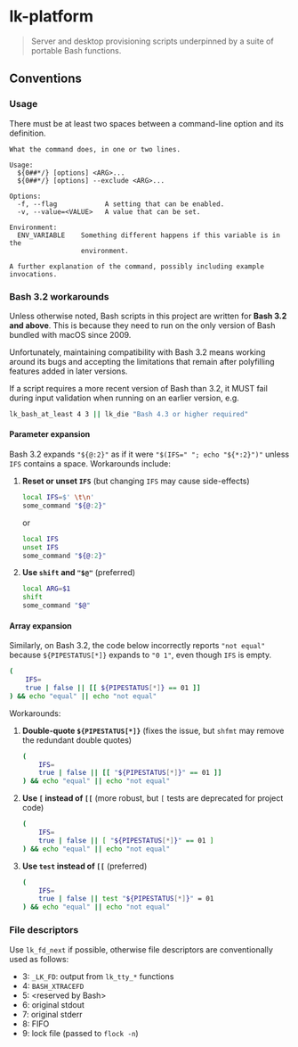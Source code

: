 # lk-platform

> Server and desktop provisioning scripts underpinned by a suite of portable
> Bash functions.

## Conventions

### Usage

There must be at least two spaces between a command-line option and its
definition.

```
What the command does, in one or two lines.

Usage:
  ${0##*/} [options] <ARG>...
  ${0##*/} [options] --exclude <ARG>...

Options:
  -f, --flag            A setting that can be enabled.
  -v, --value=<VALUE>   A value that can be set.

Environment:
  ENV_VARIABLE    Something different happens if this variable is in the
                  environment.

A further explanation of the command, possibly including example invocations.
```

### Bash 3.2 workarounds

Unless otherwise noted, Bash scripts in this project are written for **Bash 3.2
and above**. This is because they need to run on the only version of Bash
bundled with macOS since 2009.

Unfortunately, maintaining compatibility with Bash 3.2 means working around its
bugs and accepting the limitations that remain after polyfilling features added
in later versions.

If a script requires a more recent version of Bash than 3.2, it MUST fail during
input validation when running on an earlier version, e.g.

```bash
lk_bash_at_least 4 3 || lk_die "Bash 4.3 or higher required"
```

#### Parameter expansion

Bash 3.2 expands `"${@:2}"` as if it were `"$(IFS=" "; echo "${*:2}")"` unless
`IFS` contains a space. Workarounds include:

1. **Reset or unset `IFS`** (but changing `IFS` may cause side-effects)

   ```bash
   local IFS=$' \t\n'
   some_command "${@:2}"
   ```

   or

   ```bash
   local IFS
   unset IFS
   some_command "${@:2}"
   ```

2. **Use `shift` and `"$@"`** (preferred)

   ```bash
   local ARG=$1
   shift
   some_command "$@"
   ```

#### Array expansion

Similarly, on Bash 3.2, the code below incorrectly reports `"not equal"` because
`${PIPESTATUS[*]}` expands to `"0 1"`, even though `IFS` is empty.

```bash
(
    IFS=
    true | false || [[ ${PIPESTATUS[*]} == 01 ]]
) && echo "equal" || echo "not equal"
```

Workarounds:

1. **Double-quote `${PIPESTATUS[*]}`** (fixes the issue, but `shfmt` may remove
   the redundant double quotes)

   ```bash
   (
       IFS=
       true | false || [[ "${PIPESTATUS[*]}" == 01 ]]
   ) && echo "equal" || echo "not equal"
   ```

2. **Use `[` instead of `[[`** (more robust, but `[` tests are deprecated for
   project code)

   ```bash
   (
       IFS=
       true | false || [ "${PIPESTATUS[*]}" == 01 ]
   ) && echo "equal" || echo "not equal"
   ```

3. **Use `test` instead of `[[`** (preferred)

   ```bash
   (
       IFS=
       true | false || test "${PIPESTATUS[*]}" = 01
   ) && echo "equal" || echo "not equal"
   ```

### File descriptors

Use `lk_fd_next` if possible, otherwise file descriptors are conventionally used
as follows:

- 3: `_LK_FD`: output from `lk_tty_*` functions
- 4: `BASH_XTRACEFD`
- 5: \<reserved by Bash>
- 6: original stdout
- 7: original stderr
- 8: FIFO
- 9: lock file (passed to `flock -n`)
